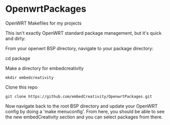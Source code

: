# OpenwrtPackages
OpenWRT Makefiles for my projects

This isn't exactly OpenWRT standard package management, but it's quick and dirty:

From your openwrt BSP directory, navigate to your package directory:

cd package

  Make a directory for embedcreativity
  
    mkdir embedcreativity
    
  Clone this repo
  
    git clone https://github.com/embedCreativity/OpenwrtPackages.git

Now navigate back to the root BSP directory and update your OpenWRT config by doing a 'make menuconfig'.
From here, you should be able to see the new embedCreativity section and you can select packages from there.
